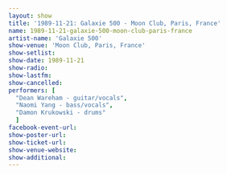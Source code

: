 ```yaml
---
layout: show
title: '1989-11-21: Galaxie 500 - Moon Club, Paris, France'
name: 1989-11-21-galaxie-500-moon-club-paris-france
artist-name: 'Galaxie 500'
show-venue: 'Moon Club, Paris, France'
show-setlist: 
show-date: 1989-11-21
show-radio: 
show-lastfm: 
show-cancelled: 
performers: [
  "Dean Wareham - guitar/vocals",
  "Naomi Yang - bass/vocals",
  "Damon Krukowski - drums"
  ]
facebook-event-url: 
show-poster-url: 
show-ticket-url: 
show-venue-website: 
show-additional: 
---
```


